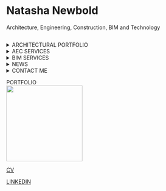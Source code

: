 # Natasha Newbold
Architecture, Engineering, Construction, BIM and Technology

##

<details>
<summary>ARCHITECTURAL PORTFOLIO</summary>
  <h3>Architectual<br>
  <h3>BIM<br>
  <h3>Construction<br>
  <h3>Engineering<br>
</details>

<details>
<summary>AEC SERVICES</summary>
  <p><br>
</details>

<details>
<summary>BIM SERVICES</summary>
  <H3>What is BIM?<br>
  <H3>What is BIM LOD? (Level of development)<br>
  <H3>LOD 100<br>
  <H3>LOD 200<br>
  <H3>LOD 300<br>
  <H3>LOD 400<br>
  <H3>LOD 500<br>
</details>

<details>
<summary>NEWS</summary>
  <p><br>
</details>
    
<details>
<summary>CONTACT ME</summary>
  <p>You can reach me at natashanewboldlondon@gmail.com<br>
</details>

PORTFOLIO <br>
<img src="https://github.com/natnew/Professional-Portfolio/blob/main/Renovation.JPG" height="200"/>

[CV]()

[LINKEDIN](https://www.linkedin.com/in/natasha-newbold/)
